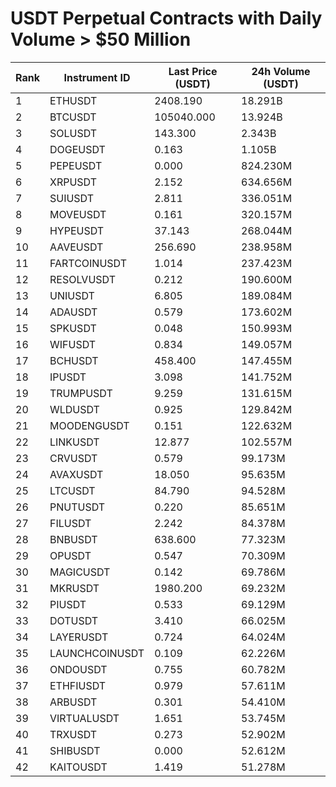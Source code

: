 # USDT Perpetual Contracts with Daily Volume > $50 Million

| Rank | Instrument ID | Last Price (USDT) | 24h Volume (USDT) |
|------|---------------|-------------------|-------------------|
| 1 | ETHUSDT | 2408.190 | 18.291B |
| 2 | BTCUSDT | 105040.000 | 13.924B |
| 3 | SOLUSDT | 143.300 | 2.343B |
| 4 | DOGEUSDT | 0.163 | 1.105B |
| 5 | PEPEUSDT | 0.000 | 824.230M |
| 6 | XRPUSDT | 2.152 | 634.656M |
| 7 | SUIUSDT | 2.811 | 336.051M |
| 8 | MOVEUSDT | 0.161 | 320.157M |
| 9 | HYPEUSDT | 37.143 | 268.044M |
| 10 | AAVEUSDT | 256.690 | 238.958M |
| 11 | FARTCOINUSDT | 1.014 | 237.423M |
| 12 | RESOLVUSDT | 0.212 | 190.600M |
| 13 | UNIUSDT | 6.805 | 189.084M |
| 14 | ADAUSDT | 0.579 | 173.602M |
| 15 | SPKUSDT | 0.048 | 150.993M |
| 16 | WIFUSDT | 0.834 | 149.057M |
| 17 | BCHUSDT | 458.400 | 147.455M |
| 18 | IPUSDT | 3.098 | 141.752M |
| 19 | TRUMPUSDT | 9.259 | 131.615M |
| 20 | WLDUSDT | 0.925 | 129.842M |
| 21 | MOODENGUSDT | 0.151 | 122.632M |
| 22 | LINKUSDT | 12.877 | 102.557M |
| 23 | CRVUSDT | 0.579 | 99.173M |
| 24 | AVAXUSDT | 18.050 | 95.635M |
| 25 | LTCUSDT | 84.790 | 94.528M |
| 26 | PNUTUSDT | 0.220 | 85.651M |
| 27 | FILUSDT | 2.242 | 84.378M |
| 28 | BNBUSDT | 638.600 | 77.323M |
| 29 | OPUSDT | 0.547 | 70.309M |
| 30 | MAGICUSDT | 0.142 | 69.786M |
| 31 | MKRUSDT | 1980.200 | 69.232M |
| 32 | PIUSDT | 0.533 | 69.129M |
| 33 | DOTUSDT | 3.410 | 66.025M |
| 34 | LAYERUSDT | 0.724 | 64.024M |
| 35 | LAUNCHCOINUSDT | 0.109 | 62.226M |
| 36 | ONDOUSDT | 0.755 | 60.782M |
| 37 | ETHFIUSDT | 0.979 | 57.611M |
| 38 | ARBUSDT | 0.301 | 54.410M |
| 39 | VIRTUALUSDT | 1.651 | 53.745M |
| 40 | TRXUSDT | 0.273 | 52.902M |
| 41 | SHIBUSDT | 0.000 | 52.612M |
| 42 | KAITOUSDT | 1.419 | 51.278M |
